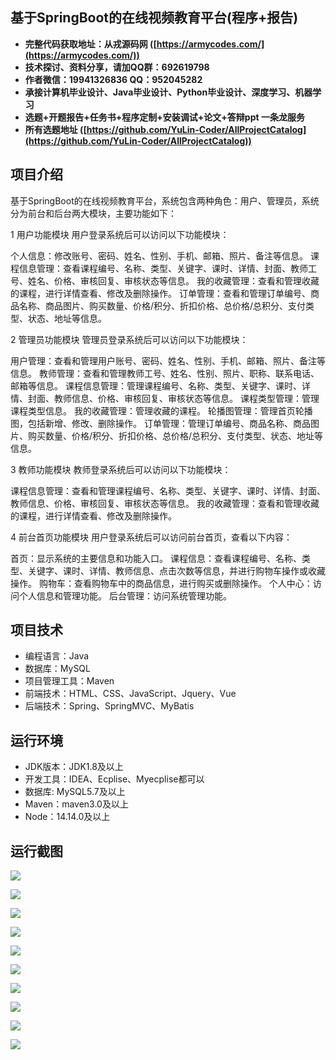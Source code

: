 ## 基于SpringBoot的在线视频教育平台(程序+报告)

- <b>完整代码获取地址：从戎源码网 ([https://armycodes.com/](https://armycodes.com/))</b>
- <b>技术探讨、资料分享，请加QQ群：692619798</b> 
- <b>作者微信：19941326836  QQ：952045282</b> 
- <b>承接计算机毕业设计、Java毕业设计、Python毕业设计、深度学习、机器学习</b>
- <b>选题+开题报告+任务书+程序定制+安装调试+论文+答辩ppt 一条龙服务</b>
- <b>所有选题地址 ([https://github.com/YuLin-Coder/AllProjectCatalog](https://github.com/YuLin-Coder/AllProjectCatalog)) </b>

## 项目介绍
基于SpringBoot的在线视频教育平台，系统包含两种角色：用户、管理员，系统分为前台和后台两大模块，主要功能如下：

1 用户功能模块
用户登录系统后可以访问以下功能模块：

个人信息：修改账号、密码、姓名、性别、手机、邮箱、照片、备注等信息。
课程信息管理：查看课程编号、名称、类型、关键字、课时、详情、封面、教师工号、姓名、价格、审核回复、审核状态等信息。
我的收藏管理：查看和管理收藏的课程，进行详情查看、修改及删除操作。
订单管理：查看和管理订单编号、商品名称、商品图片、购买数量、价格/积分、折扣价格、总价格/总积分、支付类型、状态、地址等信息。


2 管理员功能模块
管理员登录系统后可以访问以下功能模块：

用户管理：查看和管理用户账号、密码、姓名、性别、手机、邮箱、照片、备注等信息。
教师管理：查看和管理教师工号、姓名、性别、照片、职称、联系电话、邮箱等信息。
课程信息管理：管理课程编号、名称、类型、关键字、课时、详情、封面、教师信息、价格、审核回复、审核状态等信息。
课程类型管理：管理课程类型信息。
我的收藏管理：管理收藏的课程。
轮播图管理：管理首页轮播图，包括新增、修改、删除操作。
订单管理：管理订单编号、商品名称、商品图片、购买数量、价格/积分、折扣价格、总价格/总积分、支付类型、状态、地址等信息。


3 教师功能模块
教师登录系统后可以访问以下功能模块：

课程信息管理：查看和管理课程编号、名称、类型、关键字、课时、详情、封面、教师信息、价格、审核回复、审核状态等信息。
我的收藏管理：查看和管理收藏的课程，进行详情查看、修改及删除操作。


4 前台首页功能模块
用户登录系统后可以访问前台首页，查看以下内容：

首页：显示系统的主要信息和功能入口。
课程信息：查看课程编号、名称、类型、关键字、课时、详情、教师信息、点击次数等信息，并进行购物车操作或收藏操作。
购物车：查看购物车中的商品信息，进行购买或删除操作。
个人中心：访问个人信息和管理功能。
后台管理：访问系统管理功能。


## 项目技术
- 编程语言：Java
- 数据库：MySQL
- 项目管理工具：Maven
- 前端技术：HTML、CSS、JavaScript、Jquery、Vue
- 后端技术：Spring、SpringMVC、MyBatis

## 运行环境
- JDK版本：JDK1.8及以上
- 开发工具：IDEA、Ecplise、Myecplise都可以
- 数据库: MySQL5.7及以上
- Maven：maven3.0及以上
- Node：14.14.0及以上

## 运行截图
![](screenshot/1.png)

![](screenshot/2.png)

![](screenshot/3.png)

![](screenshot/4.png)

![](screenshot/5.png)

![](screenshot/6.png)

![](screenshot/7.png)

![](screenshot/8.png)

![](screenshot/9.png)

![](screenshot/10.png)
